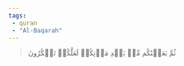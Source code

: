 ```yaml
---
tags: 
 - quran 
 - "Al-Baqarah"
---
```


> ثُمَّ بَعَثۡنَٰكُم مِّنۢ بَعۡدِ مَوۡتِكُمۡ لَعَلَّكُمۡ تَشۡكُرُونَ
